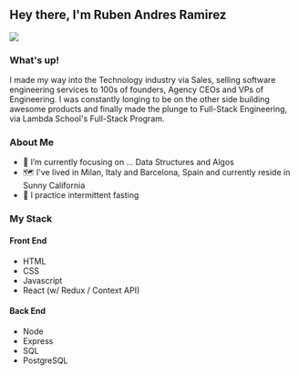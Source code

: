 ## Hey there, I'm Ruben Andres Ramirez



<img src="https://user-images.githubusercontent.com/51794934/113035456-1b805480-9148-11eb-93ad-b88075731675.jpg" >


### What's up!
I made my way into the Technology industry via Sales, selling software engineering services to 100s of founders, Agency CEOs and VPs of Engineering. I was constantly longing to be on the other side building awesome products and finally made the plunge to Full-Stack Engineering, via Lambda School's Full-Stack Program. 

### About Me
- 🌱 I’m currently focusing on ... Data Structures and Algos
- 🗺 I've lived in Milan, Italy and Barcelona, Spain and currently reside in Sunny California
- 🥑 I practice intermittent fasting 


### My Stack
#### Front End
 - HTML
 - CSS
 - Javascript
 - React (w/ Redux / Context API)


 #### Back End
 - Node
 - Express
 - SQL
 - PostgreSQL
